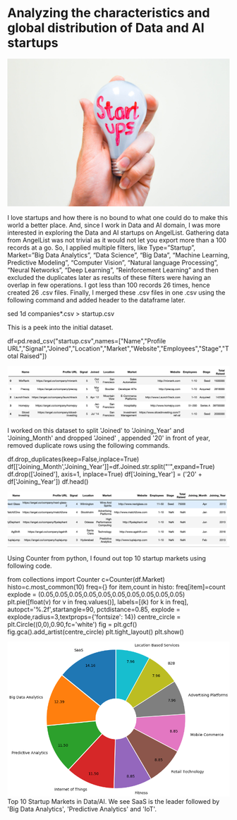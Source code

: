 # Analyzing the characteristics and global distribution of Data and AI startups

![startups](images/startups.jpeg)

I love startups and how there is no bound to what one could do to make this world a better place. And, since I work in Data and AI domain, I was more interested in exploring the Data and AI startups on AngelList. Gathering data from AngelList was not trivial as it would not let you export more than a 100 records at a go. So, I applied multiple filters, like Type=”Startup”, Market=”Big Data Analytics”, “Data Science”, “Big Data”, “Machine Learning, Predictive Modeling”, “Computer Vision”, “Natural language Processing”, “Neural Networks”, “Deep Learning”, “Reinforcement Learning” and then excluded the duplicates later as results of these filters were having an overlap in few operations. I got less than 100 records 26 times, hence created 26 .csv files. Finally, I merged these .csv files in one .csv using the following command and added header to the dataframe later.

sed 1d companies*.csv > startup.csv

This is a peek into the initial dataset.

df=pd.read_csv("startup.csv",names=["Name","Profile URL","Signal","Joined","Location","Market","Website","Employees","Stage","Total Raised"])


![peek_into_data](images/peek_into_data.png)

I worked on this dataset to split 'Joined' to 'Joining_Year' and 'Joining_Month' and dropped 'Joined' , appended '20' in front of year, removed duplicate rows using the following commands.

df.drop_duplicates(keep=False,inplace=True)
df[['Joining_Month','Joining_Year']]=df.Joined.str.split("'",expand=True)
df.drop(['Joined'], axis=1, inplace=True)
df['Joining_Year'] = ('20' + df['Joining_Year'])
df.head()

![peek_into_data](images/peek_into_data_2.png)

Using Counter from python, I found out top 10 startup markets using following code.

from collections import Counter
c=Counter(df.Market)
histo=c.most_common(10)
freq={}
for item,count in histo:
    freq[item]=count
explode = (0.05,0.05,0.05,0.05,0.05,0.05,0.05,0.05,0.05,0.05)
plt.pie([float(v) for v in freq.values()], labels=[(k) for k in freq],
           autopct='%.2f',startangle=90, pctdistance=0.85, explode = explode,radius=3,textprops={'fontsize': 14})
centre_circle = plt.Circle((0,0),0.90,fc='white')
fig = plt.gcf()
fig.gca().add_artist(centre_circle)
plt.tight_layout()
plt.show()


![top_10_startup_markets](images/top_10_startup_markets.png)
Top 10 Startup Markets in Data/AI. We see SaaS is the leader followed by 'Big Data Analytics', 'Predictive Analytics' and 'IoT'.
